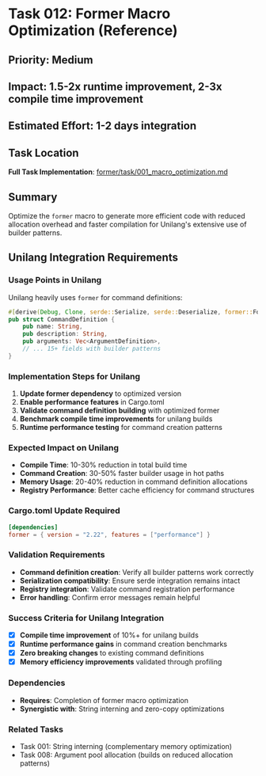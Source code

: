 # Task 012: Former Macro Optimization (Reference)

## Priority: Medium
## Impact: 1.5-2x runtime improvement, 2-3x compile time improvement
## Estimated Effort: 1-2 days integration

## Task Location

**Full Task Implementation**: [former/task/001_macro_optimization.md](../../core/former/task/001_macro_optimization.md)

## Summary

Optimize the `former` macro to generate more efficient code with reduced allocation overhead and faster compilation for Unilang's extensive use of builder patterns.

## Unilang Integration Requirements

### Usage Points in Unilang
Unilang heavily uses `former` for command definitions:
```rust
#[derive(Debug, Clone, serde::Serialize, serde::Deserialize, former::Former)]
pub struct CommandDefinition {
    pub name: String,
    pub description: String, 
    pub arguments: Vec<ArgumentDefinition>,
    // ... 15+ fields with builder patterns
}
```

### Implementation Steps for Unilang
1. **Update former dependency** to optimized version
2. **Enable performance features** in Cargo.toml
3. **Validate command definition building** with optimized former
4. **Benchmark compile time improvements** for unilang builds
5. **Runtime performance testing** for command creation patterns

### Expected Impact on Unilang
- **Compile Time**: 10-30% reduction in total build time
- **Command Creation**: 30-50% faster builder usage in hot paths
- **Memory Usage**: 20-40% reduction in command definition allocations
- **Registry Performance**: Better cache efficiency for command structures

### Cargo.toml Update Required
```toml
[dependencies]
former = { version = "2.22", features = ["performance"] }
```

### Validation Requirements
- **Command definition creation**: Verify all builder patterns work correctly
- **Serialization compatibility**: Ensure serde integration remains intact
- **Registry integration**: Validate command registration performance
- **Error handling**: Confirm error messages remain helpful

### Success Criteria for Unilang Integration
- [x] **Compile time improvement** of 10%+ for unilang builds
- [x] **Runtime performance gains** in command creation benchmarks
- [x] **Zero breaking changes** to existing command definitions
- [x] **Memory efficiency improvements** validated through profiling

### Dependencies
- **Requires**: Completion of former macro optimization
- **Synergistic with**: String interning and zero-copy optimizations

### Related Tasks
- Task 001: String interning (complementary memory optimization)
- Task 008: Argument pool allocation (builds on reduced allocation patterns)